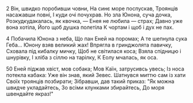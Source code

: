 2 Він, швидко поробивши човни,
На синє море поспускав,
Троянців насажавши повні,
І куди очі почухрав.
Но зла Юнона, суча дочка,
Розкудкудакалась, як квочка, —
Енея не любила — страх;
Давно уже вона хотіла,
Його щоб душка полетіла
К чортам і щоб і дух не пах.

4 Побачила Юнона з неба,
Що пан Еней на поромах;
А те шепнула сука Геба...
Юнону взяв великий жах!
Впрягла в гринджолята павичку,
Сховала під кибалку мичку,
Щоб не світилася коса;
Взяла спідницю і шнурівку,
І хліба з сіллю на тарілку,
К Еолу мчалась, як оса.

50 Еней піджав хвіст, мов собака;
Мов Каїн, затрусивсь увесь;
Із носа потекла кабака:
Уже він знав, який Зевес.
Шатнувся миттю сам із хати
Своїх троянців позбирати;
Зібравши, дав такий приказ:
"Як можна швидче укладайтесь,
Зо всіми клунками збирайтесь,
До моря швендайте якраз!"


